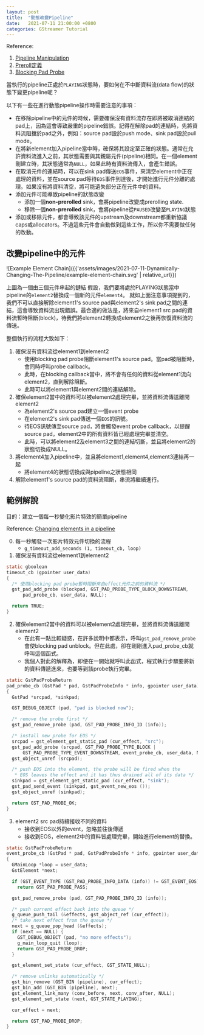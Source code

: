 ```yaml
---
layout: post
title:  "動態改變Pipeline"
date:   2021-07-11 21:00:00 +0800
categories: GStreamer Tutorial
---
```


Reference: 
1. [Pipeline Manipulation](https://gstreamer.freedesktop.org/documentation/application-development/advanced/pipeline-manipulation.html?gi-language=c)
2. [Preroll定義](https://gstreamer.freedesktop.org/documentation/additional/design/preroll.html?gi-language=c)
3. [Blocking Pad Probe](https://gstreamer.freedesktop.org/documentation/application-development/advanced/pipeline-manipulation.html?gi-language=c#using-probes)

當執行的pipeline正處於`PLAYING`狀態時，要如何在不中斷資料流(data flow)的狀態下變更pipeline呢？

以下有一些在進行動態pipeline操作時需要注意的事項：

- 在移除pipeline中的元件的時候，需要確保沒有資料流存在即將被取消連結的pad上，因為這會導致嚴重的pipeline錯誤。記得在解除pad的連結時，先將資料流阻擋於pad之外，例如：source pad設於push mode、sink pad設於pull mode。
- 在將新element加入pipeline當中時，確保將其設定至正確的狀態。通常在允許資料流進入之前，其狀態需要與其親屬元件(pipeline)相同。在一個element剛建立時，其狀態通常為`NULL`，如果此時有資料流傳入，會產生錯誤。
- 在取消元件的連結時，可以在sink pad傳送`EOS`事件，來清空element中正在處理的資料，並在source pad等待`EOS`事件到達後，才開始進行元件分離的處理。如果沒有將資料清空，將可能遺失部分正在元件中的資料。
- 添加元件可能導致pipeline的狀態改變
    - 添加一個**non-prerolled** sink，會將pipeline改變成prerolling state.
    - 移除一個**non-prerolled** sink，會將pipeline從`PAUSED`改變至`PLAYING`狀態
- 添加或移除元件，都會導致該元件的upstream及downstream都重新協議caps或allocators。不過這些元件會自動做到這些工作，所以你不需要做任何的改動。

## 改變pipeline中的元件

![Example Element Chain]({{'assets/images/2021-07-11-Dynamically-Changing-The-Pipeline/example-element-chain.svg' | relative_url}})

上圖為一個由三個元件串起的鏈結
假設，我們要將處於PLAYING狀態當中pipeline的`element2`替換成一個新的元件`element4`。
就如上面注意事項提到的，我們不可以直接解除element1's source pad與element2's sink pad之間的連結，這會導致資料流出現錯誤。最合適的做法是，將來自element1 src pad的資料流暫時阻斷(block)，待我們將element2轉換成element2之後再恢復資料流的傳送。

整個執行的流程大致如下：

1. 確保沒有資料流從element1到element2
    - 使用blocking pad probe阻斷element1's source pad。當pad被阻斷時，會同時呼叫probe callback。
    - 此時，在blocking callback當中，將不會有任何的資料從element1流向element2，直到解除阻斷。
    - 此時可以將element1與element2間的連結解除。
2. 確保element2當中的資料可以被element2處理完畢，並將資料流傳送離開element2
    - 為element2's source pad建立一個event probe
    - 在element2's sink pad傳送一個`EOS`的訊號。
    - 待EOS訊號傳至source pad，將會觸發event probe callback，以提醒source pad，element2中的所有資料皆已經處理完畢並清空。
    - 此時，可以將element2及element3之間的連結切斷，並且將element2的狀態切換成NULL。
3. 將element4加入pipeline中，並且將element1,element4,element3連結再一起
    - 將element4的狀態切換成與pipeline之狀態相同
4. 解除element1's source pad的資料流阻斷，串流將繼續進行。

## 範例解說
目的：建立一個每一秒變化影片特效的簡單pipeline

Reference: [Changing elements in a pipeline](https://gstreamer.freedesktop.org/documentation/application-development/advanced/pipeline-manipulation.html?gi-language=c#changing-elements-in-a-pipeline)

0. 每一秒觸發一次影片特效元件切換的流程
    - `g_timeout_add_seconds (1, timeout_cb, loop)`
1. 確保沒有資料流從element1到element2

```c
static gboolean
timeout_cb (gpointer user_data)
{
  /* 使用blocking pad probe暫時阻斷來自effect元件之前的資料流 */
  gst_pad_add_probe (blockpad, GST_PAD_PROBE_TYPE_BLOCK_DOWNSTREAM,
      pad_probe_cb, user_data, NULL);

  return TRUE;
}
```
    
2. 確保element2當中的資料可以被element2處理完畢，並將資料流傳送離開element2
    - 在此有一點比較疑惑，在許多說明中都表示，呼叫`gst_pad_remove_probe`會使blocking pad unblock。但在此處，卻在剛剛進入pad_probe_cb就呼叫這個函式。
    - 我個人對此的解釋為，即便在一開始就呼叫此函式，程式執行步驟要將新的資料傳遞進來，也要等到該probe執行完畢。

```c
static GstPadProbeReturn
pad_probe_cb (GstPad * pad, GstPadProbeInfo * info, gpointer user_data)
{
  GstPad *srcpad, *sinkpad;

  GST_DEBUG_OBJECT (pad, "pad is blocked now");

  /* remove the probe first */
  gst_pad_remove_probe (pad, GST_PAD_PROBE_INFO_ID (info));

  /* install new probe for EOS */
  srcpad = gst_element_get_static_pad (cur_effect, "src");
  gst_pad_add_probe (srcpad, GST_PAD_PROBE_TYPE_BLOCK |
      GST_PAD_PROBE_TYPE_EVENT_DOWNSTREAM, event_probe_cb, user_data, NULL);
  gst_object_unref (srcpad);

  /* push EOS into the element, the probe will be fired when the
   * EOS leaves the effect and it has thus drained all of its data */
  sinkpad = gst_element_get_static_pad (cur_effect, "sink");
  gst_pad_send_event (sinkpad, gst_event_new_eos ());
  gst_object_unref (sinkpad);

  return GST_PAD_PROBE_OK;
}
```

3. element2 src pad持續接收不同的資料
    - 接收到EOS以外的event，忽略並往後傳遞
    - 接收到EOS，element2中的資料皆處理完畢，開始進行element的替換。

```c
static GstPadProbeReturn
event_probe_cb (GstPad * pad, GstPadProbeInfo * info, gpointer user_data)
{
  GMainLoop *loop = user_data;
  GstElement *next;

  if (GST_EVENT_TYPE (GST_PAD_PROBE_INFO_DATA (info)) != GST_EVENT_EOS)
    return GST_PAD_PROBE_PASS;

  gst_pad_remove_probe (pad, GST_PAD_PROBE_INFO_ID (info));

  /* push current effect back into the queue */
  g_queue_push_tail (&effects, gst_object_ref (cur_effect));
  /* take next effect from the queue */
  next = g_queue_pop_head (&effects);
  if (next == NULL) {
    GST_DEBUG_OBJECT (pad, "no more effects");
    g_main_loop_quit (loop);
    return GST_PAD_PROBE_DROP;
  }

  gst_element_set_state (cur_effect, GST_STATE_NULL);

  /* remove unlinks automatically */
  gst_bin_remove (GST_BIN (pipeline), cur_effect);
  gst_bin_add (GST_BIN (pipeline), next);
  gst_element_link_many (conv_before, next, conv_after, NULL);
  gst_element_set_state (next, GST_STATE_PLAYING);

  cur_effect = next;

  return GST_PAD_PROBE_DROP;
}
```